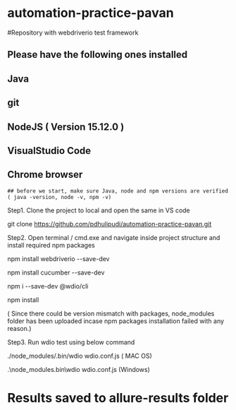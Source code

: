 # automation-practice-pavan
#Repository with webdriverio test framework

## Please have the following ones installed 
## Java
## git
## NodeJS ( Version 15.12.0 )
## VisualStudio Code
## Chrome browser
    ## before we start, make sure Java, node and npm versions are verified ( java -version, node -v, npm -v)

Step1. Clone the project to local and open the same in VS code

git clone https://github.com/pdhulipudi/automation-practice-pavan.git

Step2. Open terminal / cmd.exe and navigate inside project structure and install required npm packages

npm install webdriverio --save-dev  

npm install cucumber --save-dev

npm i --save-dev @wdio/cli

npm install

( Since there could be version mismatch with packages, node_modules folder has been uploaded incase npm packages installation failed with any reason.)

Step3. Run wdio test using below command

./node_modules/.bin/wdio wdio.conf.js      ( MAC OS)

.\node_modules\.bin\wdio wdio.conf.js      (Windows)

# Results saved to allure-results folder





